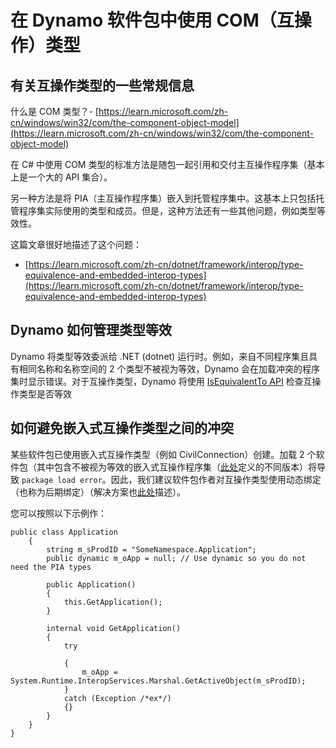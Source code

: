 # 在 Dynamo 软件包中使用 COM（互操作）类型

## 有关互操作类型的一些常规信息

什么是 COM 类型？- [https://learn.microsoft.com/zh-cn/windows/win32/com/the-component-object-model](https://learn.microsoft.com/zh-cn/windows/win32/com/the-component-object-model)

在 C# 中使用 COM 类型的标准方法是随包一起引用和交付主互操作程序集（基本上是一个大的 API 集合）。

另一种方法是将 PIA（主互操作程序集）嵌入到托管程序集中。这基本上只包括托管程序集实际使用的类型和成员。但是，这种方法还有一些其他问题，例如类型等效性。

这篇文章很好地描述了这个问题：

* [https://learn.microsoft.com/zh-cn/dotnet/framework/interop/type-equivalence-and-embedded-interop-types](https://learn.microsoft.com/zh-cn/dotnet/framework/interop/type-equivalence-and-embedded-interop-types)

## Dynamo 如何管理类型等效

Dynamo 将类型等效委派给 .NET (dotnet) 运行时。例如，来自不同程序集且具有相同名称和名称空间的 2 个类型不被视为等效，Dynamo 会在加载冲突的程序集时显示错误。对于互操作类型，Dynamo 将使用 [IsEquivalentTo API](https://learn.microsoft.com/zh-cn/dotnet/api/system.type.isequivalentto?view=net-9.0) 检查互操作类型是否等效

## 如何避免嵌入式互操作类型之间的冲突

某些软件包已使用嵌入式互操作类型（例如 CivilConnection）创建。加载 2 个软件包（其中包含不被视为等效的嵌入式互操作程序集（[此处](https://learn.microsoft.com/zh-cn/dotnet/framework/interop/type-equivalence-and-embedded-interop-types)定义的不同版本）将导致 `package load error`。因此，我们建议软件包作者对互操作类型使用动态绑定（也称为后期绑定）（解决方案也[此处](https://blogs.iis.net/samng/the-pain-of-deploying-primary-interop-assemblies)描述）。

您可以按照以下示例作：

```
public class Application
    {
        string m_sProdID = "SomeNamespace.Application";
        public dynamic m_oApp = null; // Use dynamic so you do not need the PIA types

        public Application()
        {
            this.GetApplication();
        }

        internal void GetApplication()
        {
            try

            {
                m_oApp = System.Runtime.InteropServices.Marshal.GetActiveObject(m_sProdID);
            }
            catch (Exception /*ex*/)
            {}
        }
    }
}
```
